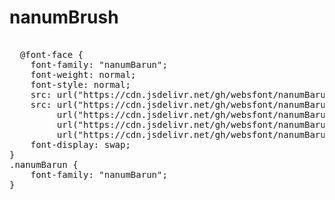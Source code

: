 # nanumBrush

<pre>

  @font-face {
    font-family: "nanumBarun";
    font-weight: normal;
    font-style: normal;
    src: url("https://cdn.jsdelivr.net/gh/websfont/nanumBarun/nanumBarun.eot");
    src: url("https://cdn.jsdelivr.net/gh/websfont/nanumBarun/nanumBarun.eot?#iefix") format("embedded-opentype"),
         url("https://cdn.jsdelivr.net/gh/websfont/nanumBarun/nanumBarun.woff2") format("woff2"),
         url("https://cdn.jsdelivr.net/gh/websfont/nanumBarun/nanumBarun.woff") format("woff"),
         url("https://cdn.jsdelivr.net/gh/websfont/nanumBarun/nanumBarun.ttf") format("truetype");
    font-display: swap;
}
.nanumBarun {
    font-family: "nanumBarun";
}
</pre>
